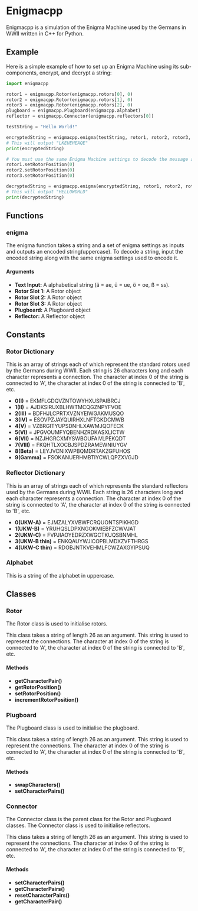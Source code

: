 # Enigmacpp

Enigmacpp is a simulation of the Enigma Machine used by the Germans in WWII written in C++ for Python. 

## Example
Here is a simple example of how to set up an Enigma Machine using its sub-components, encrypt, and decrypt a string:
```python
import enigmacpp

rotor1 = enigmacpp.Rotor(enigmacpp.rotors[0], 0)
rotor2 = enigmacpp.Rotor(enigmacpp.rotors[1], 0)
rotor3 = enigmacpp.Rotor(enigmacpp.rotors[2], 0)
plugboard = enigmacpp.Plugboard(enigmacpp.alphabet)
reflector = enigmacpp.Connector(enigmacpp.reflectors[0])

testString = "Hello World!"

encryptedString = enigmacpp.enigma(testString, rotor1, rotor2, rotor3, plugboard, reflector)
# This will output "LKEUEHEAQE"
print(encryptedString)

# You must use the same Enigma Machine settings to decode the message as you did to encode it
rotor1.setRotorPosition(0)
rotor2.setRotorPosition(0)
rotor3.setRotorPosition(0)

decryptedString = enigmacpp.enigma(encryptedString, rotor1, rotor2, rotor3, plugboard, reflector)
# This will output "HELLOWORLD"
print(decryptedString)
```

## Functions 
### enigma
The enigma function takes a string and a set of enigma settings as inputs and outputs an encoded string(uppercase). To decode a string, input the encoded string along with the same enigma settings used to encode it.
#### Arguments 
- **Text Input:** A alphabetical string (ä = ae, ü = ue, ö = oe, ß = ss).
- **Rotor Slot 1:** A Rotor object
- **Rotor Slot 2:** A Rotor object
- **Rotor Slot 3:** A Rotor object
- **Plugboard:** A Plugboard object
- **Reflector:** A Reflector object


## Constants 
### Rotor Dictionary
This is an array of strings each of which represent the standard rotors used by the Germans during WWII. Each string is 26 characters long and each character represents a connection. The character at index 0 of the string is connected to 'A', the character at index 0 of the string is connected to 'B', etc.
- **0(I)** = EKMFLGDQVZNTOWYHXUSPAIBRCJ
- **1(II)** = AJDKSIRUXBLHWTMCQGZNPYFVOE
- **2(III)** = BDFHJLCPRTXVZNYEIWGAKMUSQO
- **3(IV)** = ESOVPZJAYQUIRHXLNFTGKDCMWB
- **4(V)** = VZBRGITYUPSDNHLXAWMJQOFECK
- **5(VI)** = JPGVOUMFYQBENHZRDKASXLICTW
- **6(VII)** = NZJHGRCXMYSWBOUFAIVLPEKQDT
- **7(VIII)** = FKQHTLXOCBJSPDZRAMEWNIUYGV
- **8(Beta)** = LEYJVCNIXWPBQMDRTAKZGFUHOS
- **9(Gamma)** = FSOKANUERHMBTIYCWLQPZXVGJD

### Reflector Dictionary
This is an array of strings each of which represents the standard reflectors used by the Germans during WWII. Each string is 26 characters long and each character represents a connection. The character at index 0 of the string is connected to 'A', the character at index 0 of the string is connected to 'B', etc.
- **0(UKW-A)** = EJMZALYXVBWFCRQUONTSPIKHGD
- **1(UKW-B)** = YRUHQSLDPXNGOKMIEBFZCWVJAT
- **2(UKW-C)** = FVPJIAOYEDRZXWGCTKUQSBNMHL
- **3(UKW-B thin)** = ENKQAUYWJICOPBLMDXZVFTHRGS
- **4(UKW-C thin)** = RDOBJNTKVEHMLFCWZAXGYIPSUQ

### Alphabet   
This is a string of the alphabet in uppercase.


## Classes
### Rotor
The Rotor class is used to initialise rotors.

This class takes a string of length 26 as an argument. This string is used to represent the connections. The character at index 0 of the string is connected to 'A', the character at index 0 of the string is connected to 'B', etc. 
#### Methods
- **getCharacterPair()**
- **getRotorPosition()**
- **setRotorPosition()**
- **incrementRotorPosition()**

### Plugboard
The Plugboard class is used to initialise the plugboard.

This class takes a string of length 26 as an argument. This string is used to represent the connections. The character at index 0 of the string is connected to 'A', the character at index 0 of the string is connected to 'B', etc. 
#### Methods
- **swapCharacters()**
- **setCharacterPairs()**

### Connector
The Connector class is the parent class for the Rotor and Plugboard classes. The Connector class is used to initialise reflectors.

This class takes a string of length 26 as an argument. This string is used to represent the connections. The character at index 0 of the string is connected to 'A', the character at index 0 of the string is connected to 'B', etc. 
#### Methods
- **setCharacterPairs()**
- **getCharacterPairs()**
- **resetCharacterPairs()**
- **getCharacterPair()**
